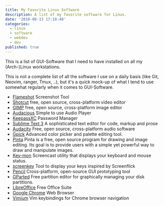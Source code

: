 ```yaml
---
title: My Favorite Linux Software
description: A list of my favorite software for Linux.
date: '2018-08-13 17:18:48'
categories:
  - linux
  - software
  - webdev
  - dev
published: true
---
```


This is a list of GUI-Software that I need to have installed on all my (Arch-)Linux workstations.

This is not a complete list of all the software I use on a daily basis
(like Git, Neovim, ranger, Tmux, ..),
but it's a quick mock-up of what I tend to use somewhat regularly
when it comes to GUI-Software.

* [Flameshot](https://github.com/lupoDharkael/flameshot) Screenshot Tool
* [Shotcut](https://shotcut.org/) free, open source, cross-platform video editor
* [GIMP](https://www.gimp.org/) free, open source, cross-platform image editor
* [Audacious](https://audacious-media-player.org/) Simple to use Audio Player
* [KeepassXC](https://keepassxc.org) Password Manager
* [Sublime Text 3](https://www.sublimetext.com/) A sophisticated text editor for code, markup and prose
* [Audacity](https://www.audacityteam.org/) Free, open source, cross-platform audio software
* [Gpick](http://www.gpick.org/) Advanced color picker and palette editing tool.
* [Pinta](https://pinta-project.com/pintaproject/pinta/) Pinta is a free, open source program for drawing and image editing. Its goal is to provide users with a simple yet powerful way to draw and manipulate images.
* [Key-mon](https://github.com/critiqjo/key-mon) Screencast utility that displays your keyboard and mouse status.
* [screenkey](https://github.com/wavexx/screenkey) Tool to display your keys inspired by Screenflick
* [Pencil](https://pencil.evolus.vn/) Cross-platform, open-source GUI prototyping tool 
* [GParted](https://gparted.org/)  Free partition editor for graphically managing your disk partitions.
* [LibreOffice](https://www.libreoffice.org/) Free Office Suite
* [Google Chrome](https://www.google.com/chrome) Web Browser
* [Vimium](https://github.com/philc/vimium) Vim keybindings for Chrome browser navigation
